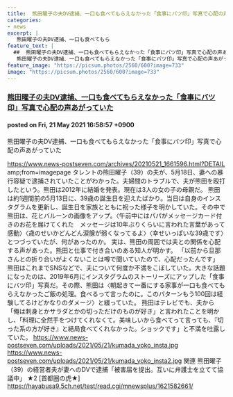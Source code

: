 ```yaml
---
title:  熊田曜子の夫DV逮捕、一口も食べてもらえなかった「食事にバツ印」写真で心配の声あがっていた  
categories:
- news
excerpt: |
   熊田曜子の夫DV逮捕、一口も食べてもら
feature_text: |
  ##  熊田曜子の夫DV逮捕、一口も食べてもらえなかった「食事にバツ印」写真で心配の声あがっていた  
   熊田曜子の夫DV逮捕、一口も食べてもらえなかった「食事にバツ印」写真で心配の声あがっていた  
feature_image: "https://picsum.photos/2560/600?image=733"
image: "https://picsum.photos/2560/600?image=733"
---
```


### [ 熊田曜子の夫DV逮捕、一口も食べてもらえなかった「食事にバツ印」写真で心配の声あがっていた  ](https://hayabusa9.5ch.net/test/read.cgi/mnewsplus/1621583937/)
#### posted on Fri, 21 May 2021 16:58:57  +0900

 熊田曜子の夫DV逮捕、一口も食べてもらえなかった「食事にバツ印」写真で心配の声あがっていた  

<!--more-->


 https://www.news-postseven.com/archives/20210521_1661596.html?DETAIL amp;from=imagepage            タレントの熊田曜子（39）の夫が、5月18日、妻への暴行容疑で逮捕されていたことがわかった。夫婦間のトラブルで、夫が熊田を殴打したという。熊田は2012年に結婚を発表。現在は3人の女の子の母親だ。            熊田は約1週間前の5月13日に、39歳の誕生日を迎えたばかり。当日は自身のインスタグラムを更新し、誕生日を家族とともに祝った様子を明かしていた。その中で熊田は、花とバルーンの画像をアップ。〈午前中にはパパがメッセージカード付きのお花を届けてくれた　メッセージは10年ぶりくらいに言われた言葉があって感動〉〈歳のせいかどんどん涙腺が弱くなってるよ〉〈幸せいっぱいな39歳です〉とつづっていたが、何があったのか。            実は、熊田の周囲では夫との関係を心配する声があった。熊田と仕事で付き合いのある知人が明かす。      「以前から旦那さんとの折り合いがよくないことは噂で聞いていたので、心配だったんです」            熊田はこれまでSNSなどで、夫について何度か不満をこぼしていた。大きな話題になったのは、2019年6月にインスタグラムのストーリーズにアップした「食事にバツ印」写真だ。その際、熊田は〈朝起きて一番にする家事が一口も食べてもらえなかったご飯の処理。食べるって言ったのに。このパターンもう100回は経験してるけどかなりのダメージ〉と綴っていた。            熊田はテレビでも、夫から「俺は刺身とかサラダとかの切っただけのものが好き」と言われたことを明かし、「料理に全然手をつけてくれなくて。美味しいから食べてって言っても、『切った系の方が好き』と結局食べてくれなかった。ショックです」と不満を吐露していた。            https://www.news-postseven.com/uploads/2021/05/21/kumada_yoko_insta.jpg      https://www.news-postseven.com/uploads/2021/05/21/kumada_yoko_insta2.jpg            関連      熊田曜子（39）の経営者夫が妻へのDVで逮捕「被害届を提出。互いに弁護士を立てて協議中」 ★2  [首都圏の虎★]      https://hayabusa9.5ch.net/test/read.cgi/mnewsplus/1621582661/ 

